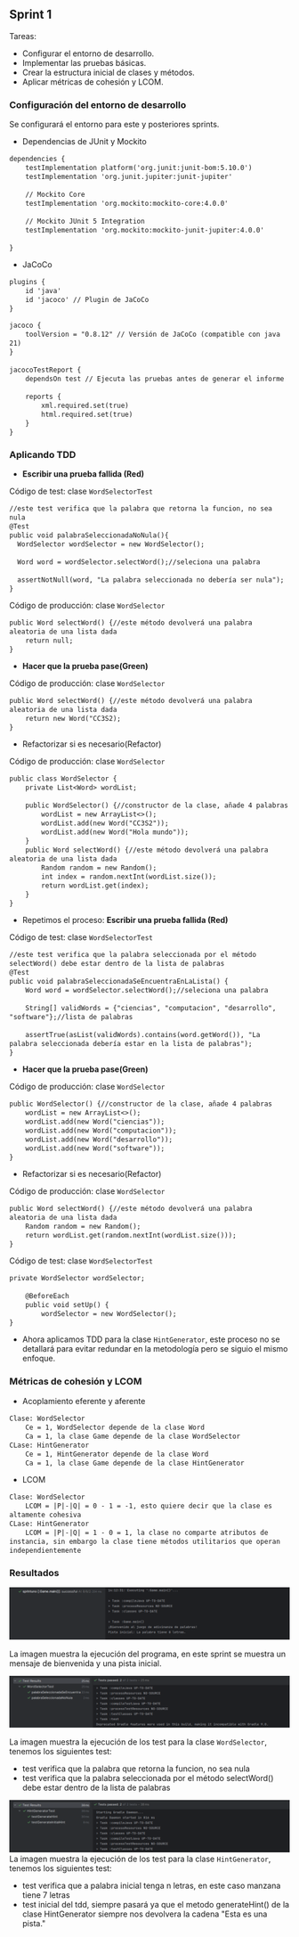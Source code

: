 ## Sprint 1

Tareas:
* Configurar el entorno de desarrollo.
* Implementar las pruebas básicas.
* Crear la estructura inicial de clases y métodos.
* Aplicar métricas de cohesión y LCOM.

### Configuración del entorno de desarrollo

Se configurará el entorno para este y posteriores sprints.

* Dependencias de JUnit y Mockito

```
dependencies {
    testImplementation platform('org.junit:junit-bom:5.10.0')
    testImplementation 'org.junit.jupiter:junit-jupiter'
    
    // Mockito Core
    testImplementation 'org.mockito:mockito-core:4.0.0'

    // Mockito JUnit 5 Integration
    testImplementation 'org.mockito:mockito-junit-jupiter:4.0.0'

}
```
* JaCoCo
```
plugins {
    id 'java'
    id 'jacoco' // Plugin de JaCoCo
}
```
```
jacoco {
    toolVersion = "0.8.12" // Versión de JaCoCo (compatible con java 21)
}

jacocoTestReport {
    dependsOn test // Ejecuta las pruebas antes de generar el informe

    reports {
        xml.required.set(true)
        html.required.set(true)
    }
}
```

### Aplicando TDD

* **Escribir una prueba fallida (Red)**

Código de test: clase `WordSelectorTest`
```
//este test verifica que la palabra que retorna la funcion, no sea nula
@Test
public void palabraSeleccionadaNoNula(){
  WordSelector wordSelector = new WordSelector();
  
  Word word = wordSelector.selectWord();//seleciona una palabra

  assertNotNull(word, "La palabra seleccionada no debería ser nula");
}
```

Código de producción: clase `WordSelector`
```
public Word selectWord() {//este método devolverá una palabra aleatoria de una lista dada
    return null;
}
```

* **Hacer que la prueba pase(Green)**

Código de producción: clase `WordSelector`
```
public Word selectWord() {//este método devolverá una palabra aleatoria de una lista dada
    return new Word("CC3S2);
}
```

* Refactorizar si es necesario(Refactor)

Código de producción: clase `WordSelector`
```
public class WordSelector {
    private List<Word> wordList;

    public WordSelector() {//constructor de la clase, añade 4 palabras
        wordList = new ArrayList<>();
        wordList.add(new Word("CC3S2"));
        wordList.add(new Word("Hola mundo"));
    }
    public Word selectWord() {//este método devolverá una palabra aleatoria de una lista dada
        Random random = new Random();
        int index = random.nextInt(wordList.size());
        return wordList.get(index);
    }
}
```
* Repetimos el proceso: **Escribir una prueba fallida (Red)**

Código de test: clase `WordSelectorTest`
```
//este test verifica que la palabra seleccionada por el método selectWord() debe estar dentro de la lista de palabras
@Test
public void palabraSeleccionadaSeEncuentraEnLaLista() {
    Word word = wordSelector.selectWord();//seleciona una palabra

    String[] validWords = {"ciencias", "computacion", "desarrollo", "software"};//lista de palabras

    assertTrue(asList(validWords).contains(word.getWord()), "La palabra seleccionada debería estar en la lista de palabras");
}
```
* **Hacer que la prueba pase(Green)**

Código de producción: clase `WordSelector`
```
public WordSelector() {//constructor de la clase, añade 4 palabras
    wordList = new ArrayList<>();
    wordList.add(new Word("ciencias"));
    wordList.add(new Word("computacion"));
    wordList.add(new Word("desarrollo"));
    wordList.add(new Word("software"));
}
```
* Refactorizar si es necesario(Refactor)

Código de producción: clase `WordSelector`
```
public Word selectWord() {//este método devolverá una palabra aleatoria de una lista dada
    Random random = new Random();
    return wordList.get(random.nextInt(wordList.size()));
}
```
Código de test: clase `WordSelectorTest`
```
private WordSelector wordSelector;

    @BeforeEach
    public void setUp() {
        wordSelector = new WordSelector();
}
```

* Ahora aplicamos TDD para la clase `HintGenerator`, este proceso no se detallará
para evitar redundar en la metodología pero se siguio el mismo enfoque.

### Métricas de cohesión y LCOM

* Acoplamiento eferente y aferente
```
Clase: WordSelector
    Ce = 1, WordSelector depende de la clase Word
    Ca = 1, la clase Game depende de la clase WordSelector
CLase: HintGenerator
    Ce = 1, HintGenerator depende de la clase Word
    Ca = 1, la clase Game depende de la clase HintGenerator
```
* LCOM
```
Clase: WordSelector
    LCOM = |P|-|Q| = 0 - 1 = -1, esto quiere decir que la clase es altamente cohesiva
CLase: HintGenerator
    LCOM = |P|-|Q| = 1 - 0 = 1, la clase no comparte atributos de instancia, sin embargo la clase tiene métodos utilitarios que operan independientemente
```

### Resultados

![sprint 1 consola](../img/sprint1consola.png)

La imagen muestra la ejecución del programa, en este sprint se muestra un mensaje de bienvenida y una pista inicial.

![sprint 1 test WordSelector](../img/sprint1test1.png)

La imagen muestra la ejecución de los test para la clase `WordSelector`, tenemos los siguientes test:
* test verifica que la palabra que retorna la funcion, no sea nula
* test verifica que la palabra seleccionada por el método selectWord() debe estar dentro de la lista de palabras

![sprint 1 test HintGenerator](../img/sprint1test2.png)
La imagen muestra la ejecución de los test para la clase `HintGenerator`, tenemos los siguientes test:
* test verifica que a palabra inicial tenga n letras, en este caso manzana tiene 7 letras
* test inicial del tdd, siempre pasará ya que el metodo generateHint() de la clase HintGenerator siempre nos devolvera
la cadena "Esta es una pista."
